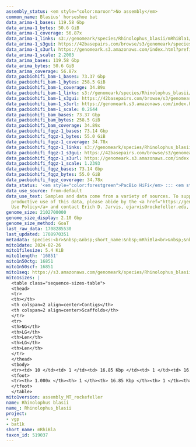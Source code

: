 ```yaml
---
assembly_status: <em style="color:maroon">No assembly</em>
common_name: Blasius' horseshoe bat
data_arima-1_bases: 119.58 Gbp
data_arima-1_bytes: 50.6 GiB
data_arima-1_coverage: 56.87x
data_arima-1_links: s3://genomeark/species/Rhinolophus_blasii/mRhiBla1/genomic_data/arima/<br>
data_arima-1_s3gui: https://42basepairs.com/browse/s3/genomeark/species/Rhinolophus_blasii/mRhiBla1/genomic_data/arima/
data_arima-1_s3url: https://genomeark.s3.amazonaws.com/index.html?prefix=species/Rhinolophus_blasii/mRhiBla1/genomic_data/arima/
data_arima-1_scale: 2.2003
data_arima_bases: 119.58 Gbp
data_arima_bytes: 50.6 GiB
data_arima_coverage: 56.87x
data_pacbiohifi_bam-1_bases: 73.37 Gbp
data_pacbiohifi_bam-1_bytes: 258.5 GiB
data_pacbiohifi_bam-1_coverage: 34.89x
data_pacbiohifi_bam-1_links: s3://genomeark/species/Rhinolophus_blasii/mRhiBla1/genomic_data/pacbio_hifi/<br>
data_pacbiohifi_bam-1_s3gui: https://42basepairs.com/browse/s3/genomeark/species/Rhinolophus_blasii/mRhiBla1/genomic_data/pacbio_hifi/
data_pacbiohifi_bam-1_s3url: https://genomeark.s3.amazonaws.com/index.html?prefix=species/Rhinolophus_blasii/mRhiBla1/genomic_data/pacbio_hifi/
data_pacbiohifi_bam-1_scale: 0.2644
data_pacbiohifi_bam_bases: 73.37 Gbp
data_pacbiohifi_bam_bytes: 258.5 GiB
data_pacbiohifi_bam_coverage: 34.89x
data_pacbiohifi_fqgz-1_bases: 73.14 Gbp
data_pacbiohifi_fqgz-1_bytes: 55.0 GiB
data_pacbiohifi_fqgz-1_coverage: 34.78x
data_pacbiohifi_fqgz-1_links: s3://genomeark/species/Rhinolophus_blasii/mRhiBla1/genomic_data/pacbio_hifi/<br>
data_pacbiohifi_fqgz-1_s3gui: https://42basepairs.com/browse/s3/genomeark/species/Rhinolophus_blasii/mRhiBla1/genomic_data/pacbio_hifi/
data_pacbiohifi_fqgz-1_s3url: https://genomeark.s3.amazonaws.com/index.html?prefix=species/Rhinolophus_blasii/mRhiBla1/genomic_data/pacbio_hifi/
data_pacbiohifi_fqgz-1_scale: 1.2393
data_pacbiohifi_fqgz_bases: 73.14 Gbp
data_pacbiohifi_fqgz_bytes: 55.0 GiB
data_pacbiohifi_fqgz_coverage: 34.78x
data_status: '<em style="color:forestgreen">PacBio HiFi</em> ::: <em style="color:forestgreen">Arima</em>'
data_use_source: from-default
data_use_text: Samples and data come from a variety of sources. To support fair and
  productive use of this data, please abide by the <a href="https://genome10k.soe.ucsc.edu/data-use-policies/">Data
  Use Policy</a> and contact Erich D. Jarvis, ejarvis@rockefeller.edu, with any questions.
genome_size: 2102700000
genome_size_display: 2.10 Gbp
genome_size_method: GoaT
last_raw_data: 1708285530
last_updated: 1708970351
metadata: species:<br>&nbsp;&nbsp;short_name:&nbsp;mRhiBla<br>&nbsp;&nbsp;name:&nbsp;Rhinolophus&nbsp;blasii<br>&nbsp;&nbsp;taxon_id:&nbsp;519037<br>&nbsp;&nbsp;common_name:&nbsp;Blasius'&nbsp;horseshoe&nbsp;bat<br>&nbsp;&nbsp;order:<br>&nbsp;&nbsp;&nbsp;&nbsp;name:&nbsp;Chiroptera<br>&nbsp;&nbsp;family:<br>&nbsp;&nbsp;&nbsp;&nbsp;name:&nbsp;Rhinolophidae<br>&nbsp;&nbsp;individuals:<br>&nbsp;&nbsp;-&nbsp;mRhiBla1<br>&nbsp;&nbsp;genome_size:&nbsp;2102700000<br>&nbsp;&nbsp;genome_size_method:&nbsp;GoaT<br>&nbsp;&nbsp;project:&nbsp;[&nbsp;vgp&nbsp;,&nbsp;bat1k&nbsp;]<br>&nbsp;&nbsp;
mito1date: 2024-02-26
mito1filesize: 5.4 KiB
mito1length: '16851'
mito1n50ctg: 16851
mito1n50scf: 16851
mito1seq: https://s3.amazonaws.com/genomeark/species/Rhinolophus_blasii/mRhiBla1/assembly_MT_rockefeller/mRhiBla1.MT.20240226.fasta.gz
mito1sizes: |
  <table class="sequence-sizes-table">
  <thead>
  <tr>
  <th></th>
  <th colspan=2 align=center>Contigs</th>
  <th colspan=2 align=center>Scaffolds</th>
  </tr>
  <tr>
  <th>NG</th>
  <th>LG</th>
  <th>Len</th>
  <th>LG</th>
  <th>Len</th>
  </tr>
  </thead>
  <tbody>
  <tr><td> 10 </td><td> 1 </td><td> 16.85 Kbp </td><td> 1 </td><td> 16.85 Kbp </td></tr><tr><td> 20 </td><td> 1 </td><td> 16.85 Kbp </td><td> 1 </td><td> 16.85 Kbp </td></tr><tr><td> 30 </td><td> 1 </td><td> 16.85 Kbp </td><td> 1 </td><td> 16.85 Kbp </td></tr><tr><td> 40 </td><td> 1 </td><td> 16.85 Kbp </td><td> 1 </td><td> 16.85 Kbp </td></tr><tr style="background-color:#cccccc;"><td> 50 </td><td> 1 </td><td style="background-color:#ff8888;"> 16.85 Kbp </td><td> 1 </td><td style="background-color:#ff8888;"> 16.85 Kbp </td></tr><tr><td> 60 </td><td> 1 </td><td> 16.85 Kbp </td><td> 1 </td><td> 16.85 Kbp </td></tr><tr><td> 70 </td><td> 1 </td><td> 16.85 Kbp </td><td> 1 </td><td> 16.85 Kbp </td></tr><tr><td> 80 </td><td> 1 </td><td> 16.85 Kbp </td><td> 1 </td><td> 16.85 Kbp </td></tr><tr><td> 90 </td><td> 1 </td><td> 16.85 Kbp </td><td> 1 </td><td> 16.85 Kbp </td></tr><tr><td> 100 </td><td> 1 </td><td> 16.85 Kbp </td><td> 1 </td><td> 16.85 Kbp </td></tr></tbody>
  <tfoot>
  <tr><th> 1.000x </th><th> 1 </th><th> 16.85 Kbp </th><th> 1 </th><th> 16.85 Kbp </th></tr>
  </tfoot>
  </table>
mito1version: assembly_MT_rockefeller
name: Rhinolophus blasii
name_: Rhinolophus_blasii
project:
- vgp
- bat1k
short_name: mRhiBla
taxon_id: 519037
---
```

